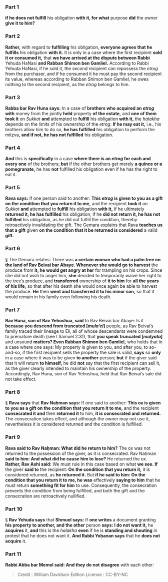
### Part 1
<b>if he does not fulfill</b> his obligation <b>with it, for what</b> purpose <b>did</b> the owner <b>give it to him?</b>

### Part 2
<b>Rather,</b> with regard to <b>fulfilling</b> his obligation, <b>everyone agrees that he fulfills</b> his obligation <b>with it.</b> It is only in a case where the first recipient <b>sold it or consumed it,</b> that <b>we have arrived at the dispute between Rabbi</b> Yehuda HaNasi <b>and Rabban Shimon ben Gamliel.</b> According to Rabbi Yehuda HaNasi, if he sold it, the second recipient can repossess the <i>etrog</i> from the purchaser, and if he consumed it he must pay the second recipient its value, whereas according to Rabban Shimon ben Gamliel, he owes nothing to the second recipient, as the <i>etrog</i> belongs to him.

### Part 3
<b>Rabba bar Rav Huna says:</b> In a case of <b>brothers who acquired an <i>etrog</i> with</b> money from the jointly <b>held</b> property <b>of the estate,</b> and <b>one of them took it</b> on <i>Sukkot</i> <b>and</b> attempted to <b>fulfill</b> his obligation <b>with it,</b> the <i>halakha</i> depends on the limits of his ownership of the <i>etrog</i>: <b>If he may eat it,</b> i.e., his brothers allow him to do so, <b>he has fulfilled</b> his obligation to perform the mitzva, <b>and if not, he has not fulfilled</b> his obligation.

### Part 4
<b>And</b> this is <b>specifically</b> in a case <b>where there is an <i>etrog</i> for each and every one</b> of the brothers; <b>but</b> if the other brothers get merely <b>a quince or a pomegranate,</b> he has <b>not</b> fulfilled his obligation even if he has the right to eat it.

### Part 5
<b>Rava says:</b> If one person said to another: <b>This <i>etrog</i> is given to you as a gift on the condition that you return it to me,</b> and the recipient <b>took it</b> on <i>Sukkot</i> <b>and</b> attempted to <b>fulfill</b> his obligation <b>with it,</b> if he ultimately <b>returned it, he has fulfilled</b> his obligation; if he <b>did not return it, he has not fulfilled</b> his obligation, as he did not fulfill the condition, thereby retroactively invalidating the gift. The Gemara explains that Rava <b>teaches us that a gift</b> given <b>on the condition that it be returned is considered</b> a valid <b>gift.</b>

### Part 6
§ The Gemara relates: There was <b>a certain woman who had a palm tree on the land of Rav Beivai bar Abaye. Whenever she would go to harvest</b> the produce from <b>it, he would get angry at her</b> for trampling on his crops. Since she did not wish to anger him, <b>she</b> decided to temporarily waive her right to the tree’s produce, and <b>transferred</b> ownership of <b>it to him</b> for <b>all the years of his life,</b> so that after his death she would once again be able to harvest the produce. <b>He</b> then <b>went and transferred it to his minor son,</b> so that it would remain in his family even following his death.

### Part 7
<b>Rav Huna, son of Rav Yehoshua, said</b> to Rav Beivai bar Abaye: Is it <b>because you descend from truncated [<i>mula’ei</i>]</b> people, as Rav Beivai’s family traced their lineage to Eli, all of whose descendants were condemned to premature death (see I Samuel 2:31), that <b>you speak truncated [<i>mulyata</i>]</b> and unsound <b>matters? Even Rabban Shimon ben Gamliel,</b> who holds that in a case where one says: My property is given to you, and after you, to so-and-so, if the first recipient sells the property the sale is valid, <b>says</b> so <b>only</b> in a case where it was to be given <b>to another</b> person; <b>but</b> if the giver said that it will return <b>to himself,</b> he did <b>not</b> say that the first recipient can sell it, as the giver clearly intended to maintain his ownership of the property. Accordingly, Rav Huna, son of Rav Yehoshua, held that Rav Beivai’s sale did not take effect.

### Part 8
§ <b>Rava says</b> that <b>Rav Naḥman says:</b> If one said to another: <b>This ox is given to you as a gift on the condition that you return it to me,</b> and the recipient <b>consecrated it and</b> then <b>returned it</b> to him, <b>it is consecrated and returned.</b> The consecration takes effect, and although the owner may not use it, nevertheless it is considered returned and the condition is fulfilled.

### Part 9
<b>Rava said to Rav Naḥman: What did he return to him?</b> The ox was not returned to the possession of the giver, as it is consecrated. Rav Naḥman <b>said to him: And what did he cause him to lose?</b> He returned the ox. <b>Rather, Rav Ashi said:</b> We must rule in this case based on what <b>we see. If</b> the giver <b>said to</b> the recipient: <b>On the condition that you return it,</b> it is considered returned, as <b>he returned it.</b> But <b>if he said to him: On the condition that you return it to me, he was</b> effectively <b>saying to him</b> that he must return <b>something fit for him</b> to use. Consequently, the consecration prevents the condition from being fulfilled, and both the gift and the consecration are retroactively nullified.

### Part 10
§ <b>Rav Yehuda says</b> that <b>Shmuel says:</b> If <b>one writes</b> a document granting <b>his property to another, and the other</b> person <b>says: I do not want it,</b> he <b>acquires</b> it, <b>and</b> this is the <i>halakha</i> <b>even</b> if he is <b>standing and shouting</b> in protest that he does not want it. <b>And Rabbi Yoḥanan says</b> that he <b>does not acquire</b> it.

### Part 11
<b>Rabbi Abba bar Memel said: And they do not disagree</b> with each other:

>Credit : William Davidson Edition
>License : CC-BY-NC